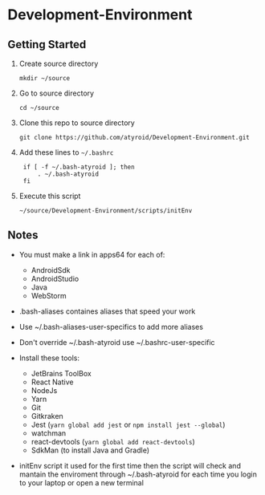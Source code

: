 # Development-Environment

## Getting Started

1. Create source directory

	`mkdir ~/source`

2. Go to source directory

	`cd ~/source`

3. Clone this repo to source directory

	`git clone https://github.com/atyroid/Development-Environment.git`

4. Add these lines to `~/.bashrc`

		if [ -f ~/.bash-atyroid ]; then
			. ~/.bash-atyroid
		fi

6.  Execute this script

	`~/source/Development-Environment/scripts/initEnv`

## Notes
- You must make a link in apps64 for each of:
	- AndroidSdk
	- AndroidStudio
	- Java
	- WebStorm
	
- .bash-aliases containes aliases that speed your work

- Use ~/.bash-aliases-user-specifics to add more aliases

- Don't override ~/.bash-atyroid use ~/.bashrc-user-specific

- Install these tools:
	- JetBrains ToolBox
	- React Native
	- NodeJs
	- Yarn
	- Git
	- Gitkraken
	- Jest (`yarn global add jest` or `npm install jest --global`)
	- watchman
	- react-devtools (`yarn global add react-devtools`)
	- SdkMan (to install Java and Gradle)
	
- initEnv script it used for the first time then the script will check and mantain the enviroment through ~/.bash-atyroid for each time you login to your laptop or open a new terminal
